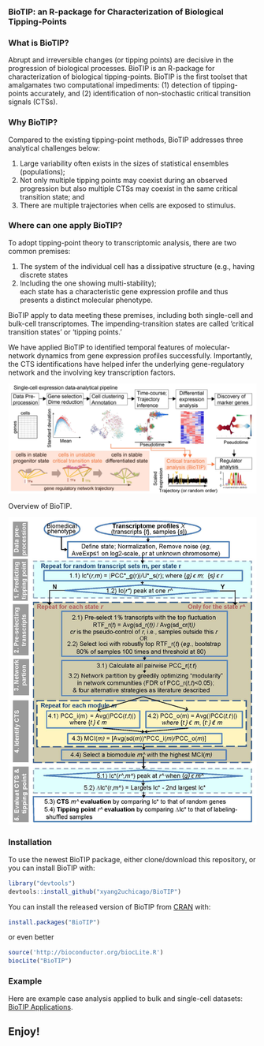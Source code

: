 ### BioTIP: an R-package for Characterization of Biological Tipping-Points
### What is BioTIP?
Abrupt and irreversible changes (or tipping points) are decisive in the progression of biological processes. BioTIP is an R-package for characterization of biological tipping-points. BioTIP is the first toolset that amalgamates two computational impediments: (1) detection of tipping-points accurately, and (2) identification of non-stochastic critical transition signals (CTSs). 

### Why BioTIP?
Compared to the existing tipping-point methods, BioTIP addresses three analytical challenges below:  

1. Large variability often exists in the sizes of statistical ensembles (populations);  
2. Not only multiple tipping points may coexist during an observed progression but also multiple CTSs may coexist in the same critical transition state; and  
3. There are multiple trajectories when cells are exposed to stimulus.

### Where can one apply BioTIP?
To adopt tipping-point theory to transcriptomic analysis, there are two common premises:  

1. The system of the individual cell has a dissipative structure (e.g., having discrete states 
2. Including the one showing multi-stability);  
each state has a characteristic gene expression profile and thus presents a distinct molecular phenotype.  

BioTIP apply to data meeting these premises, including both single-cell and bulk-cell transcriptomes. The impending-transition states are called ‘critical transition states’ or ‘tipping points.’

We have applied BioTIP to identified temporal features of molecular-network dynamics from gene expression profiles successfully. Importantly, the CTS identifications have helped infer the underlying gene-regulatory network and the involving key transcription factors.


![](imgs/Fig1_scRNARNAseq_pipeline_2021_xy.jpg)

Overview of BioTIP.

![](imgs/FigS1_BioTIP_pipeline_detailed_v7.jpg)

### Installation
To use the newest BioTIP package, either clone/download this repository, or you can install BioTIP with:

```r
library("devtools")
devtools::install_github("xyang2uchicago/BioTIP")
```

You can install the released version of BioTIP from [CRAN](https://CRAN.R-project.org) with:

``` r
install.packages("BioTIP")
```
or even better
``` r
source('http://bioconductor.org/biocLite.R')
biocLite("BioTIP")
```

### Example
Here are example case analysis applied to bulk and single-cell datasets:
[BioTIP Applications](https://github.com/xyang2uchicago/BioTIP_application).

## Enjoy!

